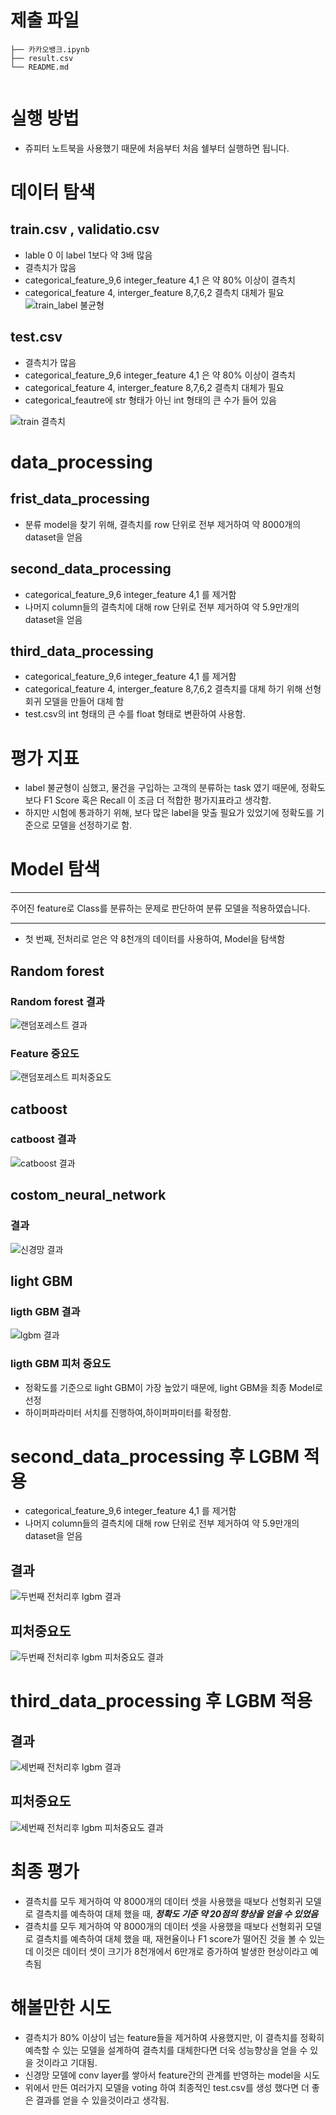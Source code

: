 # 제출 파일
```
├── 카카오뱅크.ipynb                                                                                        
├── result.csv                     
└── README.md                  
    
```

# 실행 방법
  * 쥬피터 노트북을 사용했기 때문에 처음부터 처음 쉘부터 실행하면 됩니다.
 
# 데이터 탐색

## train.csv , validatio.csv
- lable 0 이 label 1보다 약 3배 많음
- 결측치가 많음
- categorical_feature_9,6 integer_feature 4,1 은 약 80% 이상이 결측치
- categorical_feature 4, interger_feature 8,7,6,2 결측치 대체가 필요
![train_label 불균형](https://user-images.githubusercontent.com/59689327/149055522-e153aca6-17e3-422e-952d-5145b0939b47.PNG)


## test.csv
- 결측치가 많음
- categorical_feature_9,6 integer_feature 4,1 은 약 80% 이상이 결측치
- categorical_feature 4, interger_feature 8,7,6,2 결측치 대체가 필요
- categorical_feautre에 str 형태가 아닌 int 형태의 큰 수가 들어 있음

![train 결측치](https://user-images.githubusercontent.com/59689327/149055518-81f3082a-097d-48aa-bb5e-c18c3108c8c5.PNG)


# data_processing
## frist_data_processing
- 분류 model을 찾기 위해, 결측치를 row 단위로 전부 제거하여 약 8000개의 dataset을 얻음

## second_data_processing
- categorical_feature_9,6 integer_feature 4,1 를 제거함
- 나머지 column들의 결측치에 대해 row 단위로 전부 제거하여 약 5.9만개의 dataset을 얻음

## third_data_processing
- categorical_feature_9,6 integer_feature 4,1 를 제거함
- categorical_feature 4, interger_feature 8,7,6,2 결측치를 대체 하기 위해 선형 회귀 모델을 만들어 대체 함
- test.csv의 int 형태의 큰 수를 float 형태로 변환하여 사용함.


# 평가 지표
- label 불균형이 심했고, 물건을 구입하는 고객의 분류하는 task 였기 때문에, 정확도보다 F1 Score 혹은 Recall 이 조금 더
적합한 평가지표라고 생각함. 
- 하지만 시험에 통과하기 위해, 보다 많은 label을 맞출 필요가 있었기에 정확도를 기준으로 모델을 선정하기로 함.

# Model 탐색
***
  주어진 feature로 Class를 분류하는 문제로 판단하여 분류 모델을 적용하였습니다.
***
- 첫 번째, 전처리로 얻은 약 8천개의 데이터를 사용하여, Model을 탐색함

## Random forest

### Random forest 결과
![랜덤포레스트 결과](https://user-images.githubusercontent.com/59689327/149052683-87dfbe9a-f8f5-4dbc-b4fa-6749db7673b1.PNG)
### Feature 중요도
![랜덤포레스트 피처중요도](https://user-images.githubusercontent.com/59689327/149052685-133d26f7-0345-43d2-b951-8110756f1d9c.PNG)

## catboost

### catboost 결과
![catboost 결과](https://user-images.githubusercontent.com/59689327/149052669-74ac5f34-cfbd-4cc5-9b07-9d50c4b99842.PNG)

## costom_neural_network
### 결과
![신경망 결과](https://user-images.githubusercontent.com/59689327/149052665-250c08e0-8b11-4396-91dd-a09601aa6ee9.PNG)

## light GBM
### ligth GBM 결과
![lgbm 결과](https://user-images.githubusercontent.com/59689327/149052673-d8457619-5d5d-46e9-88ca-4d867d7e51ca.PNG)
### ligth GBM 피처 중요도


- 정확도를 기준으로 light GBM이 가장 높았기 때문에, light GBM을 최종 Model로 선정
- 하이퍼파라미터 서치를 진행하여,하이퍼파미터를 확정함.

# second_data_processing 후 LGBM 적용
- categorical_feature_9,6 integer_feature 4,1 를 제거함
- 나머지 column들의 결측치에 대해 row 단위로 전부 제거하여 약 5.9만개의 dataset을 얻음

## 결과
![두번째 전처리후 lgbm 결과](https://user-images.githubusercontent.com/59689327/149052679-9c7ec420-893d-4070-9562-135414088102.PNG)
## 피처중요도
![두번째 전처리후 lgbm 피처중요도 결과](https://user-images.githubusercontent.com/59689327/149052681-119fed55-e550-41da-b04c-2c5ed1e4aa34.PNG)

# third_data_processing 후 LGBM 적용

## 결과
![세번째 전처리후 lgbm 결과](https://user-images.githubusercontent.com/59689327/149052689-da99f849-c07e-4dc4-bceb-499c3ebe2158.PNG)
## 피처중요도
![세번째 전처리후 lgbm 피처중요도 결과](https://user-images.githubusercontent.com/59689327/149052691-6febe3a3-dd58-4869-8ce7-fe6622666a26.PNG)

# 최종 평가
- 결측치를 모두 제거하여 약 8000개의 데이터 셋을 사용했을 때보다 선형회귀 모델로 결측치를 예측하여 대체 했을 때,
***정확도 기준 약 20점의 향상을 얻을 수 있었음***
- 결측치를 모두 제거하여 약 8000개의 데이터 셋을 사용했을 때보다 선형회귀 모델로 결측치를 예측하여 대체 했을 때,
재현율이나 F1 score가 떨어진 것을 볼 수 있는데 이것은 데이터 셋이 크기가 8천개에서 6만개로 증가하여 발생한 현상이라고 예측됨

# 해볼만한 시도
- 결측치가 80% 이상이 넘는 feature들을 제거하여 사용했지만, 이 결측치를 정확히 예측할 수 있는 모델을 설계하여
결측치를 대체한다면 더욱 성능향상을 얻을 수 있을 것이라고 기대됨.
- 신경망 모델에 conv layer를 쌓아서 feature간의 관계를 반영하는 model을 시도
- 위에서 만든 여러가지 모델을 voting 하여 최종적인 test.csv를 생성 했다면 더 좋은 결과를 얻을 수 있을것이라고 생각됨.
